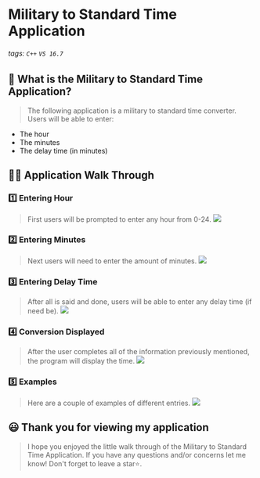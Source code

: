 # Military to Standard Time Application

###### tags: `C++` `VS 16.7`


## 📝 What is the Military to Standard Time Application?
> The following application is a military to standard time converter. Users will be able to enter: 
-  The hour
-  The minutes
-  The delay time (in minutes)

## 👩‍🏫 Application Walk Through
### 1️⃣ Entering Hour ###
> First users will be prompted to enter any hour from 0-24. 
![](https://i.imgur.com/NbEhhtu.png)



### 2️⃣ Entering Minutes ###
> Next users will need to enter the amount of minutes.
![](https://i.imgur.com/uTWpPN0.png)



### 3️⃣ Entering Delay Time ###
>After all is said and done, users will be able to enter any delay time (if need be).
![](https://i.imgur.com/XBCdNxt.png)


### 4️⃣ Conversion Displayed ###
>After the user completes all of the information previously mentioned, the program will display the time.
>![](https://i.imgur.com/L9dpgsj.png)

### 5️⃣ Examples ###
>Here are a couple of examples of different entries.
>![](https://i.imgur.com/PPd45wr.png)


## 😃 Thank you for viewing my application ##
> I hope you enjoyed the little walk through of the Military to Standard Time Application. If you have any questions and/or concerns let me know! Don't forget to leave a star⭐️.
